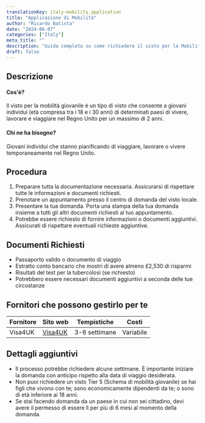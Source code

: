 ```yaml
---
translationKey: italy-mobility_application
title: "Applicazione di Mobilità"
author: "Ricardo Batista"
date: "2024-06-07"
categories: ["Italy"]
meta_title: ""
description: "Guida completa su come richiedere il visto per la Mobilità Giovanile"
draft: false
---
```


## Descrizione
#### Cos'è?
Il visto per la mobilità giovanile è un tipo di visto che consente a giovani individui (età compresa tra i 18 e i 30 anni) di determinati paesi di vivere, lavorare e viaggiare nel Regno Unito per un massimo di 2 anni.
#### Chi ne ha bisogno?
Giovani individui che stanno pianificando di viaggiare, lavorare o vivere temporaneamente nel Regno Unito.

## Procedura
1. Preparare tutta la documentazione necessaria. Assicurarsi di rispettare tutte le informazioni e documenti richiesti.
2. Prenotare un appuntamento presso il centro di domanda del visto locale.
3. Presentare la tua domanda. Porta una stampa della tua domanda insieme a tutti gli altri documenti richiesti al tuo appuntamento.
4. Potrebbe essere richiesto di fornire informazioni o documenti aggiuntivi. Assicurati di rispettare eventuali richieste aggiuntive.

## Documenti Richiesti
- Passaporto valido o documento di viaggio
- Estratto conto bancario che mostri di avere almeno £2,530 di risparmi
- Risultati del test per la tubercolosi (se richiesto)
- Potrebbero essere necessari documenti aggiuntivi a seconda delle tue circostanze

## Fornitori che possono gestirlo per te

| Fornitore |     Sito web     |     Tempistiche    |       Costi      |
| --------------- | --------------- |  :-------------: | :-------------: |
| Visa4UK |  [Visa4UK](https://www.gov.uk/apply-uk-visa)       |      3-6 settimane      |        Variabile       |

## Dettagli aggiuntivi
- Il processo potrebbe richiedere alcune settimane. È importante iniziare la domanda con anticipo rispetto alla data di viaggio desiderata.
- Non puoi richiedere un visto Tier 5 (Schema di mobilità giovanile) se hai figli che vivono con te; sono economicamente dipendenti da te; o sono di età inferiore ai 18 anni.
- Se stai facendo domanda da un paese in cui non sei cittadino, devi avere il permesso di essere lì per più di 6 mesi al momento della domanda.